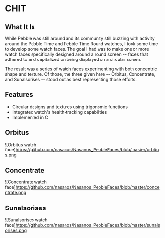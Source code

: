# CHIT

## What It Is
While Pebble was still around and its community still buzzing with activity around the Pebble Time and Pebble Time Round watches, I took some time to develop some watch faces. The goal I had was to make one or more watch faces specifically designed around a round screen -- faces that adhered to and capitalized on being displayed on a circular screen.

The result was a series of watch faces experimenting with both concentric shape and texture. Of those, the three given here -- Orbitus, Concentrate, and Sunalsorises -- stood out as best representing those efforts.

## Features
* Circular designs and textures using trigonomic functions
* Integrated watch's health-tracking capabilities
* Implemented in C

## Orbitus
![Orbitus watch face]https://github.com/nasanos/Nasanos_PebbleFaces/blob/master/orbitus.png

## Concentrate
![Concentrate watch face]https://github.com/nasanos/Nasanos_PebbleFaces/blob/master/concentrate.png

## Sunalsorises
![Sunalsorises watch face]https://github.com/nasanos/Nasanos_PebbleFaces/blob/master/sunalsorises.png
